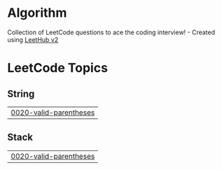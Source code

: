 # Algorithm
Collection of LeetCode questions to ace the coding interview! - Created using [LeetHub v2](https://github.com/arunbhardwaj/LeetHub-2.0)

<!---LeetCode Topics Start-->
# LeetCode Topics
## String
|  |
| ------- |
| [0020-valid-parentheses](https://github.com/jin123457/Algorithm/tree/master/0020-valid-parentheses) |
## Stack
|  |
| ------- |
| [0020-valid-parentheses](https://github.com/jin123457/Algorithm/tree/master/0020-valid-parentheses) |
<!---LeetCode Topics End-->